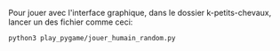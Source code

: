Pour jouer avec l'interface graphique, dans le dossier k-petits-chevaux, lancer un des fichier comme ceci:

    python3 play_pygame/jouer_humain_random.py